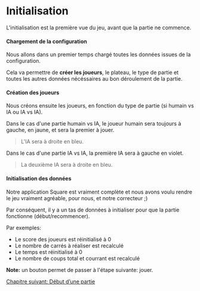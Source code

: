# Initialisation

L'initialisation est la première vue du jeu, avant que la partie ne commence.

#### Chargement de la configuration

Nous allons dans un premier temps chargé toutes les données issues de la configuration.

Cela va permettre de **créer les joueurs**, le plateau, le type de partie et toutes les autres données nécéssaires au bon déroulement de la partie.

#### Création des joueurs

Nous créons ensuite les joueurs, en fonction du type de partie (si humain vs IA ou IA vs IA).

Dans le cas d'une partie humain vs IA, le joueur humain sera toujours à gauche, en jaune, et sera la premier à jouer.

> L'IA sera à droite en bleu.

Dans le cas d'une partie IA vs IA, la première IA sera à gauche en violet.

> La deuxième IA sera à droite en bleu.

#### Initialisation des données

Notre application Square est vraiment complète et nous avons voulu rendre le jeu vraiment agréable, pour nous, et notre correcteur ;)

Par conséquent, il y a un tas de données à initialiser pour que la partie fonctionne (début/recommencer).

Par exemples:

- Le score des joueurs est réinitialisé à 0
- Le nombre de carrés à réaliser est recalculé
- Le temps est réinitialisé à 0
- Le nombre de coups total et courrant est recalculé

**Note:** un bouton permet de passer à l'étape suivante: jouer.

<a href="{{ site.baseUrl }}game/begin/" class="btn btn-green">Chapitre suivant: Début d’une partie</a>
